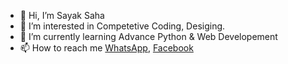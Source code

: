 - 👋 Hi, I’m Sayak Saha
- 👀 I’m interested in Competetive Coding, Desiging.
- 🌱 I’m currently learning Advance Python & Web Developement  <!--- 💞️ I’m looking to collaborate on ... --->
- 📫 How to reach me [WhatsApp](wa.link/s0lcv3), [Facebook](https://www.facebook.com/sayak.saha.10501)


<!---
sayakongit/sayakongit is a ✨ special ✨ repository because its `README.md` (this file) appears on your GitHub profile.
You can click the Preview link to take a look at your changes.
--->
